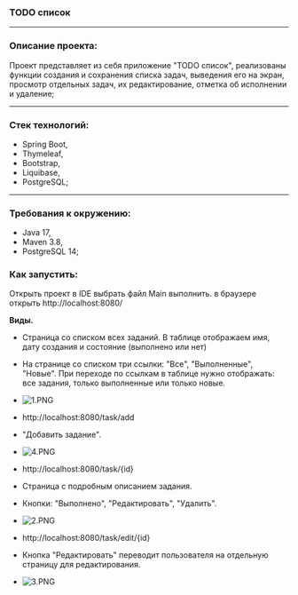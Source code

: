 ### TODO список
___
### Описание проекта:
Проект представляет из себя приложение "TODO список", реализованы функции создания и сохранения списка задач, выведения его на экран, просмотр отдельных задач, их редактирование, отметка об исполнении и удаление;
___
### Стек технологий:
+ Spring Boot,
+ Thymeleaf,
+ Bootstrap,
+ Liquibase,
+ PostgreSQL;
___
### Требования к окружению:
+ Java 17,
+ Maven 3.8,
+ PostgreSQL 14;

### Как запустить:
Открыть проект в IDE выбрать файл Main выполнить.
в браузере открыть
http://localhost:8080/

**Виды.**

- Страница со списком всех заданий. В таблице отображаем имя, дату создания и состояние (выполнено или нет)
- На странице со списком три ссылки: "Все", "Выполненные", "Новые". При переходе по ссылкам в таблице нужно отображать:
  все задания, только выполненные или только новые.
- ![1.PNG](..%2F1.PNG)

- http://localhost:8080/task/add
- "Добавить задание".
- ![4.PNG](..%2F4.PNG)

- http://localhost:8080/task/{id}
- Страница с подробным описанием задания.
- Кнопки: "Выполнено", "Редактировать", "Удалить".
- ![2.PNG](..%2F2.PNG)

- http://localhost:8080/task/edit/{id}
- Кнопка "Редактировать" переводит пользователя на отдельную страницу для редактирования.
- ![3.PNG](..%2F3.PNG)
